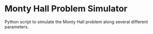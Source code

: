# Monty Hall Problem Simulator

Python script to simulate the Monty Hall problem along several different parameters.